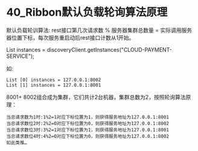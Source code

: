# 40_Ribbon默认负载轮询算法原理

默认负载轮训算法: rest接口第几次请求数 % 服务器集群总数量 = 实际调用服务器位置下标，每次服务重启动后rest接口计数从1开始。

List<Servicelnstance> instances = discoveryClient.getInstances("CLOUD-PAYMENT-SERVICE");

如:

    List [0] instances = 127.0.0.1:8002
    List [1] instances = 127.0.0.1:8001

8001+ 8002组合成为集群，它们共计2台机器，集群总数为2，按照轮询算法原理：

    当总请求数为1时:1%2=1对应下标位置为1，则获得服务地址为127.0.0.1:8001
    当总请求数位2时:2%2=О对应下标位置为0，则获得服务地址为127.0.0.1:8002
    当总请求数位3时:3%2=1对应下标位置为1，则获得服务地址为127.0.0.1:8001
    当总请求数位4时:4%2=О对应下标位置为0，则获得服务地址为127.0.0.1:8002
    如此类推…
